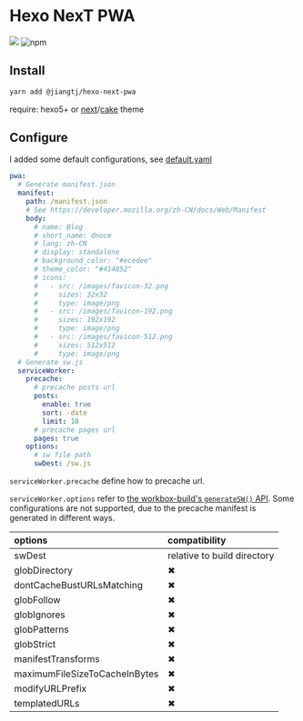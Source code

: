 # Hexo NexT PWA

[![](https://img.shields.io/npm/v/@jiangtj/hexo-next-pwa.svg?style=popout-square)](https://www.npmjs.com/package/@jiangtj/hexo-next-pwa)
![npm](https://img.shields.io/npm/l/@jiangtj/hexo-next-pwa.svg?style=popout-square)

## Install

```bash
yarn add @jiangtj/hexo-next-pwa
```

require: hexo5+ or [next](https://github.com/theme-next/hexo-theme-next)/[cake](https://github.com/jiangtj/hexo-theme-cake) theme

## Configure

I added some default configurations, see [default.yaml](default.yaml)

```yml
pwa:
  # Generate manifest.json
  manifest:
    path: /manifest.json
    # See https://developer.mozilla.org/zh-CN/docs/Web/Manifest
    body:
      # name: Blog
      # short_name: dnocm
      # lang: zh-CN
      # display: standalone
      # background_color: "#ecedee"
      # theme_color: "#414852"
      # icons:
      #   - src: /images/favicon-32.png
      #     sizes: 32x32
      #     type: image/png
      #   - src: /images/favicon-192.png
      #     sizes: 192x192
      #     type: image/png
      #   - src: /images/favicon-512.png
      #     sizes: 512x512
      #     type: image/png
  # Generate sw.js
  serviceWorker:
    precache:
      # precache posts url
      posts:
        enable: true
        sort: -date
        limit: 10
      # precache pages url
      pages: true
    options:
      # sw file path
      swDest: /sw.js
```

`serviceWorker.precache` define how to precache url.

`serviceWorker.options` refer to [the workbox-build's `generateSW()` API](https://developers.google.cn/web/tools/workbox/reference-docs/latest/module-workbox-build#.generateSW). Some configurations are not supported, due to the precache manifest is generated in different ways.

| options | compatibility |
| :--- | :--- |
| swDest | relative to build directory |
| globDirectory | ✖ |
| dontCacheBustURLsMatching | ✖ |
| globFollow | ✖ |
| globIgnores | ✖ |
| globPatterns | ✖ |
| globStrict | ✖ |
| manifestTransforms | ✖ |
| maximumFileSizeToCacheInBytes | ✖ |
| modifyURLPrefix | ✖ |
| templatedURLs | ✖ |
